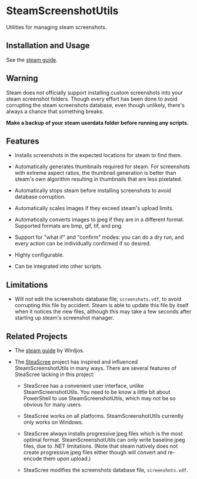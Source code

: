 # SteamScreenshotUtils

Utilities for managing steam screenshots.

## Installation and Usage

See the [steam guide](https://steamcommunity.com/sharedfiles/filedetails/?id=3341300704).

## Warning

Steam does not officially support installing custom screenshots into
your steam screenshot folders.
Though every effort has been done to avoid corrupting the steam screenshots database,
even though unlikely, there's always a chance that something breaks.

**Make a backup of your steam userdata folder before running any scripts.**

## Features

- Installs screenshots in the expected locations for steam to find them.

- Automatically generates thumbnails required for steam.
  For screenshots with extreme aspect ratios,
  the thumbnail generation is better than steam's own algorithm
  resulting in thumbnails that are less pixelated.

- Automatically stops steam before installing screenshots to avoid database corruption.

- Automatically scales images if they exceed steam's upload limits.

- Automatically converts images to jpeg if they are in a different format.
  Supported formats are bmp, gif, tif, and png.

- Support for "what if" and "confirm" modes:
  you can do a dry run, and every action can be individually confirmed if so desired.

- Highly configurable.

- Can be integrated into other scripts.

## Limitations

- Will *not* edit the screenshots database file, ``screenshots.vdf``,
  to avoid corrupting this file by accident.
  Steam is able to update this file by itself when it notices the new files,
  although this may take a few seconds after starting up steam's screenshot manager.

## Related Projects

* The [steam guide](https://steamcommunity.com/sharedfiles/filedetails/?id=1753474173)
  by Wirdjos.

* The [SteaScree](https://github.com/awthwathje/SteaScree) project
  has inspired and influenced SteamScreenshotUtils in many ways.
  There are several features of SteaScree lacking in this project:

  - SteaScree has a convenient user interface, unlike SteamScreenshotUtils.
    You need to be know a little bit about PowerShell to use SteamScreenshotUtils,
    which may not be so obvious for many users.

  - SteaScree works on all platforms.
    SteamScreenshotUtils currently only works on Windows.

  - SteaScree always installs progressive jpeg files which is the most optimal format.
    SteamScreenshotUtils can only write baseline jpeg files, due to .NET limitations.
    (Note that steam natively does not create progressive jpeg files either
    though will convert and re-encode them upon upload.)

  - SteaScree modifies the screenshots database file, ``screenshots.vdf``.
